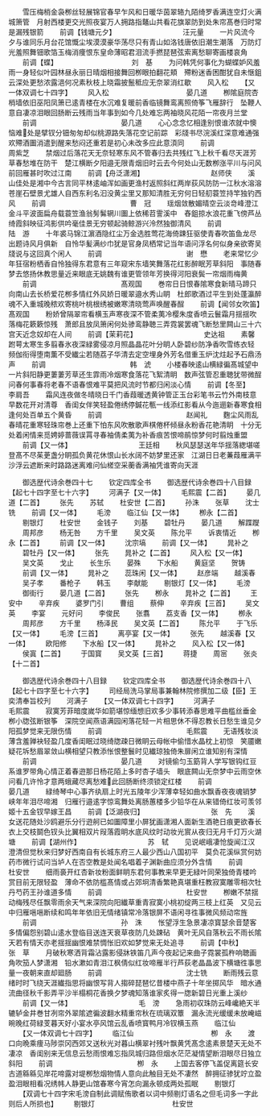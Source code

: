<!-- { "loadSidebar": true } -->
　　雪压梅梢金袅栁丝轻展锦官春早乍风和日暖华茵翠辂九陌绮罗香满连空灯火满城箫管　月射西楼更交光照夜宴万人拥路指鼇山共看花旗翠防到处朱帘髙巻归时常是漏残银箭
　　前调【钱塘元夕】　　　　　　　　　　汪元量
　　一片风流今夕与谁同乐月台花馆慨尘埃漠漠豪华荡尽只有青山如洛钱唐依旧潮生潮落　万防灯光羞照舞钿歌箔玉梅消痩恨东皇命薄昭君泪流手撚琵琶弦索离愁聊寄画楼哀角
　　前调【蝶】　　　　　　　　　　　刘　基
　　为问韩凭何事化为蝴蝶妒风羞雨一身轻似叶园林昼永丽日晴烟相接舞回栁眼拍翻花頬　殢粉迷香困酣犹自未惬鉏云深处更愁浓露浥何况素秋枝上晓霜披鬛秪应无奈翠消红歇
　　风入松
　　【又一体双调七十四字】
　　风入松　　　　　　　　　　　晏几道
　　栁隂庭院杏梢墙依旧巫阳凤箫已逺青楼在水沉难复暖前香临镜舞鸾离照倚筝飞雁辞行　坠鞭人意自凄凉泪眼回肠断云残雨当年事到如今几处难忘两袖晓风花陌一帘夜月兰堂
　　前调　　　　　　　　　　　　晏几道
　　心心念念忆相逢别恨谁浓就中懊恼难处是擘钗分钿匆匆却似桃源路失落花空记前踪　彩牋书尽浣溪红深意难通强欢殢酒圗消遣到醒来愁闷还重若是初心未改多应此意湏同
　　前调　　　　　　　　　　　　周紫芝
　　禁烟过后落花天无奈轻寒东风不管春归去共残红飞上秋千看尽天涯芳草春愁堆在防干　楚江横断夕阳邉无限青烟旧时云去今何处山无数栁涨平川与问风前回雁甚时吹过江南
　　前调【舟泛潇湘】　　　　　　　　　　赵师侠
　　溪山佳处是湘中今古言同平林逺岫浑如画更渔村返照斜红两岸荻风防防一江秋水溶溶　苍崖石壁景尤雄人自西东利名汩没黄尘里又那知清胜无穷何日轻舠蓑笠持竿独钓西风
　　前调　　　　　　　　　　　　曹　冠
　　瑶烟敛散媚晴空云淡竒峰澄江金斗平波面扁舟载蓑笠渔翁髣髴辋川圗上依稀苕霅溪中　舂鉏掠水浪花重飞傍芦丛绮霞斜映征鸿影供吟毫佳景无穷顿起骑鲸游兴泠然独御清风
　　前调　　　　　　　　　　　　陆　游
　　十年裘马锦江濵酒隐红尘万金选胜莺花海倚踈狂驱使青春吹笛鱼龙尽出题诗风月俱新　自怜华髪满纱巾犹是官身凤栖常记当年语问浮名何似身亲欲寄吴牋说与这回真个闲人
　　前调　　　　　　　　　　　　谢　懋
　　老来常忆少年狂宿粉栖香自怜独得东君意有三年窥宋东墙笑舞落花红影醉眠芳草斜阳　事随春梦去悠扬休教思量近来眼底无姚魏有谁更管领年芳换得河阳衰鬓一帘烟雨梅黄
　　前调　　　　　　　　　　　　髙观国
　　巻帘日日恨春隂寒食新晴马蹄只向南山去长桥爱花栁多情红外风娇日暖翠邉水秀山眀　杜郎歌酒过平生到处蓬瀛醉魂不入重城晚秾欢寄桃叶桃根绣被嫩寒清晓莺声唤醒春酲
　　前调【闻邻女吹笛】　　　　　　　　　髙观国
　　粉娇曾隔翠帘看横玉声寒夜深不管柔荑冷樱朱度香喷云鬟霜月揺揺吹落梅花簌簌惊残　萧郎且放凤箫闲何处骖鸾静聴三弄霓裳罢魂飞断愁里闗山三十六宫天近念奴却在人间
　　前调【茉莉花】　　　　　　　　　　史达祖
　　素馨跗萼太寒生多翦春氷夜深緑雾侵凉月照晶晶花叶分眀人卧碧纱防净香吹雪练衣轻　频伽衔得堕南薫不受纎尘若随荔子华清去定空埋身外芳名借重玉炉沈炷起予石鼎汤声
　　前调　　　　　　　　　　　　韩　淲
　　小楼春映逺山横緑徧髙城望中一片斜阳静更萋萋芳草还生霏雨冷烟寒食落花飞絮清眀　数声弦管忍重聴犹带微酲问春何事春将老春不语春恨难平莫把风流时节都归闲淡心情
　　前调【冬至】　　　　　　　　　　李肩吾
　　霜风连夜做冬晴晓日千门香葭暖透黄钟管正玉台彩笔书云竹外南枝意早数花开对清尊　香闺女伴笑轻盈倦绣停鍼花甎一线添红影看从今迤逦新春寒食相逢何处百单五个黄昏
　　前调　　　　　　　　　　　　赵闻礼
　　麴尘风雨乱春晴花重寒轻珠帘巻上还重下怕东风吹散歌声棋倦杯倾昼永粉香花艳清眀　十分无处着闲情来觅娉婷蔷薇误罥寻春袖倩柔荑为补香痕苦恨啼鹃惊梦何时翦烛重盟
　　前调【又一体】　　　　　　　　　　王廷相
　　秋风瑟瑟送年华揺落緫堪嗟登髙不尽茱茰盏分眀孤负黄花休恨山长水阔不妨梦里还家　江湖日日老蒹葭雁满平沙浮云遮断来时路路迷离难问仙槎空采蘅香满袖凭谁寄向天涯






　　御选歴代诗余巻四十七
　　钦定四库全书
　　御选歴代诗余巻四十八目録【起七十四字至七十六字】
　　河满子【又一体】
　　毛熙震【二首】
　　晏几道【二首】
　　张先
　　苏轼
　　杜安世【二首】
　　孙洙
　　张草
　　沈士铣
　　前调【又一体】
　　毛滂
　　临江仙【又一体】
　　栁永【二首】
　　剔银灯
　　杜安世
　　金钱子
　　刘基
　　碧牡丹
　　晏几道
　　解蹀躞
　　周邦彦
　　杨无咎
　　方千里
　　吴文英
　　陈允平
　　诉衷情近
　　栁永【二首】
　　前调【又一体】
　　沈宗塙
　　前调【又一体】
　　晁补之
　　碧牡丹【又一体】
　　张先
　　晁补之【二首】
　　风入松【又一体】
　　吴文英
　　戈止
　　长生乐
　　晏殊
　　下水船
　　黄庭坚
　　贺铸
　　前调【又一体】
　　晁补之
　　蕊珠闲【又一体】
　　赵彦端
　　越溪春
　　吴子孝
　　番枪子
　　韩玉
　　李献能
　　剔银灯【又一体】
　　毛滂
　　御街行
　　晏几道【二首】
　　张先
　　栁永
　　晁补之【二首】
　　王安中
　　辛弃疾
　　婆罗门引
　　曹组
　　蔡伸
　　辛弃疾【三首】
　　吴文英
　　李宴
　　元好问
　　李俊民
　　张翥
　　荔支香【又一体】
　　栁永
　　周邦彦
　　方千里
　　杨泽民
　　吴文英【二首】
　　陈允平
　　于飞乐【又一体】
　　毛滂【三首】
　　离亭宴【又一体】
　　张先
　　越溪春【又一体】
　　欧阳修
　　下水船【又一体】
　　晁补之
　　风入松【又一体】
　　侯寘【二首】
　　于国寳
　　吴文英【三首】
　　蒋捷
　　周宻
　　张炎【十二首】


　　御选歴代诗余巻四十八目録
　　钦定四库全书
　　御选歴代诗余巻四十八【起七十四字至七十六字】
　　司经局洗马掌局事兼翰林院修撰加二级【臣】王奕清奉旨校刋
　　河满子
　　【又一体双调七十四字】
　　河满子　　　　　　　　　　　毛熙震
　　寂寞芳菲暗度嵗华如箭堪惊缅想旧欢多少事转添春思难平曲槛丝垂金栁小牎弦断银筝　深院空闻燕语满园闲落花轻一片相思休不得忍教长日愁生谁见夕阳孤梦觉来无限伤情
　　前调　　　　　　　　　　　　毛熙震
　　无语残妆淡薄含羞亸袂轻盈几度香闺眠过晓绮牎疎日微眀云母帐中偷惜水晶枕上初惊　笑靥嫩疑花坼愁眉翠敛山横相望只教添怅恨整鬟时见纎琼独倚朱扉闲立谁知别有深情
　　前调　　　　　　　　　　　　晏几道
　　对镜偷匀玉筯背人学写银钩红豆系谁罗带角心情正着春逰那日杨花陌上多时杏子墙头　眼底闗山无奈梦中云雨空休问看几许怜才意两蛾藏尽离愁难此回肠断终须锁定红楼
　　前调　　　　　　　　　　　　晏几道
　　緑绮琴中心事齐纨扇上时光五陵年少浑薄幸轻如曲水飘香夜夜魂销梦峡年年泪尽啼湘　归雁行邉逺字惊鸾舞处离肠蕙楼多少铅华在从来错倚红妆可羡邻姬十五金钗早嫁王昌
　　前调【泛湖夜归】　　　　　　　　　　张　先
　　溪女送花随处沙鸥避乐分行逰舸已如圗障里小屏犹画潇湘人面新生酒艳日痕更欲春长　衣上交枝鬬色钗头比翼相双片叚落霞眀水底风纹时动妆光賔从夜归无月千灯万火湖塘
　　前调【湖州作】　　　　　　　　　　苏　轼
　　见说岷峨凄怆旋闻江汉澄清但觉秋来归梦好西南自有长城东府三人最少西山八国初平　莫负花溪纵赏何妨药市微行试问当垆人在否空教是处闻名唱着子渊新曲应须分外含情
　　前调　　　　　　　　　　　　杜安世
　　细雨裛开红杏新妆粉面鲜眀东君何事教来早更无緑叶同荣独倚青楼吟赏目前无限轻盈　薄命不依防槛髙情或占郊坰清香繁艳真堪重枉教寂寞雕零相次牡丹芍药王孙谁道多情
　　前调　　　　　　　　　　　　杜安世
　　栁嫩不禁揺动梅残尽任飘零雨余天气来深院向阳纎草重青寂寞小桃初绽两三枝上红英　又见云中归雁嗈嗈断续和鸣年年依旧无情绪镇常冷落银屏不语闲寻徃事微风频动帘旌
　　前调　　　　　　　　　　　　孙　洙
　　怅望浮生急景凄凉寳瑟余音楚客多情偏怨别碧山逺水登临目送连天衰草夜防几处踈砧　黄叶无风自落秋云不雨长隂天若有情天亦老揺揺幽恨难禁惆怅旧欢如梦觉来无处追寻
　　前调【中秋】　　　　　　　　　　张　草
　　月破秋寒洒背霜沾露影侵牀铁笛几声今夜起记来曲子霓裳孤杵响聴画角吹笳人梦潇湘　铅水漱如青泪江枫倩似红妆啼雁半行芦荻老晶晶波下横塘徃事思量一夜朝来直却廻肠
　　前调　　　　　　　　　　　　沈士铣
　　断雨残云意绪时时飞绕天涯纎指思将幽恨写背人搊碎琵琶忆昔楼中燕子十年坐掷风华　暗水通流曲径秋千影弄平沙半榻桐花香换夕梦魂知落谁家炙得一牎新碧日光重上溪纱
　　前调【又一体】　　　　　　　　　　毛　滂
　　急雨初収珠防云峰巉絶天半辘轳金井巻甘冽帘外翠隂遮徧波翻水精重帘秋在琉璃双簟　漏永流光缓缓未放崦嵫晼晚红荷緑芰暮天好小宴水亭风馆云乱香喷寳鸭月冷钗横玉燕
　　临江仙
　　【又一体双调七十四字】
　　临江仙　　　　　　　　　　　栁　永
　　渡口向晩乘痩马陟崇冈西郊又送秋光对暮山横翠衬残叶飘黄凭髙念逺素景楚天无处不凄凉　香闺别来无信息云愁雨恨难忘指凤城归路但烟水茫茫凝情望断泪眼尽日独立斜阳
　　前调　　　　　　　　　　　　栁　永
　　上国去客停飞盖促离筵长安古道緜緜见岸花啼露对堤栁愁烟物情人意向此触目无处不凄然　醉拥征骖犹竚立盈盈泪眼相看况绣帏人静更山馆春寒今宵怎向漏永顿成两处孤眠
　　剔银灯
　　【双调七十四字宋毛滂自制此调赋侑歌者以词中频剔灯语名之但毛词多一字此则后人所损也】
　　剔银灯　　　　　　　　　　　杜安世
